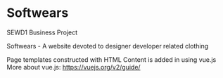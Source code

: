 # Softwears
SEWD1 Business Project

Softwears - A website devoted to designer developer related clothing

Page templates constructed with HTML
Content is added in using vue.js
  More about vue.js: https://vuejs.org/v2/guide/

